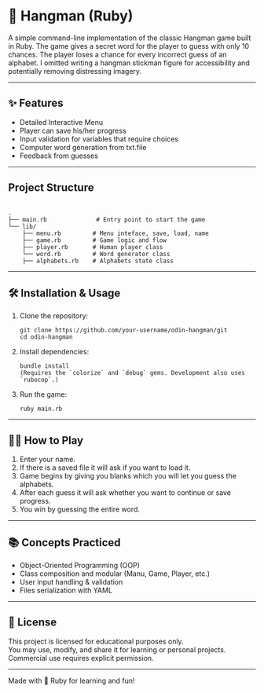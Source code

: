 # 🎯 Hangman (Ruby)

A simple command-line implementation of the classic Hangman game built in Ruby. The game gives a secret word for the player to guess with only 10 chances. The player loses a chance for every incorrect guess of an alphabet. I omitted writing a hangman stickman figure for accessibility and potentially removing distressing imagery.

---

## ✨ Features

- Detailed Interactive Menu
- Player can save his/her progress
- Input validation for variables that require choices
- Computer word generation from txt.file
- Feedback from guesses

---

## Project Structure
```

.
├── main.rb              # Entry point to start the game
└── lib/
    ├── menu.rb         # Menu inteface, save, load, name
    ├── game.rb         # Game logic and flow
    ├── player.rb       # Human player class
    └── word.rb         # Word generator class
    ├── alphabets.rb    # Alphabets state class
```
---

## 🛠 Installation & Usage

1. Clone the repository:
   ```
   git clone https://github.com/your-username/odin-hangman/git
   cd odin-hangman
   ```

2. Install dependencies:
   ```
   bundle install
   (Requires the `colorize` and `debug` gems. Development also uses `rubocop`.)
   ```
   
3. Run the game:
   ```
   ruby main.rb
   ```
---

## 🧑‍💻 How to Play

1. Enter your name.
2. If there is a saved file it will ask if you want to load it.
3. Game begins by giving you blanks which you will let you guess the alphabets.
4. After each guess it will ask whether you want to continue or save progress.
5. You win by guessing the entire word.

---

## 📚 Concepts Practiced

- Object-Oriented Programming (OOP)
- Class composition and modular (Manu, Game, Player, etc.)
- User input handling & validation
- Files serialization with YAML

---

## 📄 License

This project is licensed for educational purposes only.  
You may use, modify, and share it for learning or personal projects.  
Commercial use requires explicit permission.

---

Made with 💎 Ruby for learning and fun!
